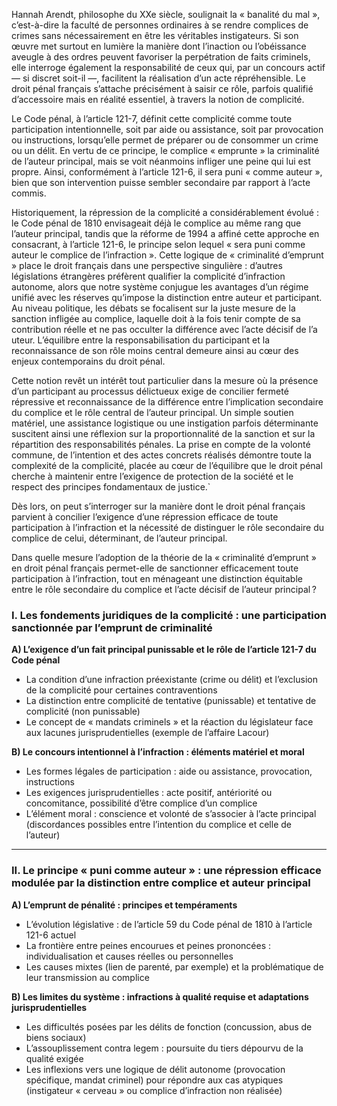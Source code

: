 Hannah Arendt, philosophe du XXe siècle, soulignait la « banalité du mal », c’est-à-dire la faculté de personnes ordinaires à se rendre complices de crimes sans nécessairement en être les véritables instigateurs. Si son œuvre met surtout en lumière la manière dont l’inaction ou l’obéissance aveugle à des ordres peuvent favoriser la perpétration de faits criminels, elle interroge également la responsabilité de ceux qui, par un concours actif — si discret soit-il —, facilitent la réalisation d’un acte répréhensible. Le droit pénal français s’attache précisément à saisir ce rôle, parfois qualifié d’accessoire mais en réalité essentiel, à travers la notion de complicité.

Le Code pénal, à l’article 121-7, définit cette complicité comme toute participation intentionnelle, soit par aide ou assistance, soit par provocation ou instructions, lorsqu’elle permet de préparer ou de consommer un crime ou un délit. En vertu de ce principe, le complice « emprunte » la criminalité de l’auteur principal, mais se voit néanmoins infliger une peine qui lui est propre. Ainsi, conformément à l’article 121-6, il sera puni « comme auteur », bien que son intervention puisse sembler secondaire par rapport à l’acte commis.

Historiquement, la répression de la complicité a considérablement évolué : le Code pénal de 1810 envisageait déjà le complice au même rang que l’auteur principal, tandis que la réforme de 1994 a affiné cette approche en consacrant, à l’article 121-6, le principe selon lequel « sera puni comme auteur le complice de l’infraction ». Cette logique de « criminalité d’emprunt » place le droit français dans une perspective singulière : d’autres législations étrangères préfèrent qualifier la complicité d’infraction autonome, alors que notre système conjugue les avantages d’un régime unifié avec les réserves qu’impose la distinction entre auteur et participant. Au niveau politique, les débats se focalisent sur la juste mesure de la sanction infligée au complice, laquelle doit à la fois tenir compte de sa contribution réelle et ne pas occulter la différence avec l’acte décisif de l’a uteur. L’équilibre entre la responsabilisation du participant et la reconnaissance de son rôle moins central demeure ainsi au cœur des enjeux contemporains du droit pénal.

Cette notion revêt un intérêt tout particulier dans la mesure où la présence d’un participant au processus délictueux exige de concilier fermeté répressive et reconnaissance de la différence entre l’implication secondaire du complice et le rôle central de l’auteur principal. Un simple soutien matériel, une assistance logistique ou une instigation parfois déterminante suscitent ainsi une réflexion sur la proportionnalité de la sanction et sur la répartition des responsabilités pénales. La prise en compte de la volonté commune, de l’intention et des actes concrets réalisés démontre toute la complexité de la complicité, placée au cœur de l’équilibre que le droit pénal cherche à maintenir entre l’exigence de protection de la société et le respect des principes fondamentaux de justice.`

Dès lors, on peut s’interroger sur la manière dont le droit pénal français parvient à concilier l’exigence d’une répression efficace de toute participation à l’infraction et la nécessité de distinguer le rôle secondaire du complice de celui, déterminant, de l’auteur principal.

Dans quelle mesure l’adoption de la théorie de la « criminalité d’emprunt » en droit pénal français permet-elle de sanctionner efficacement toute participation à l’infraction, tout en ménageant une distinction équitable entre le rôle secondaire du complice et l’acte décisif de l’auteur principal ?


### I. Les fondements juridiques de la complicité : une participation sanctionnée par l’emprunt de criminalité

**A) L’exigence d’un fait principal punissable et le rôle de l’article 121-7 du Code pénal**

- La condition d’une infraction préexistante (crime ou délit) et l’exclusion de la complicité pour certaines contraventions
- La distinction entre complicité de tentative (punissable) et tentative de complicité (non punissable)
- Le concept de « mandats criminels » et la réaction du législateur face aux lacunes jurisprudentielles (exemple de l’affaire Lacour)

**B) Le concours intentionnel à l’infraction : éléments matériel et moral**

- Les formes légales de participation : aide ou assistance, provocation, instructions
- Les exigences jurisprudentielles : acte positif, antériorité ou concomitance, possibilité d’être complice d’un complice
- L’élément moral : conscience et volonté de s’associer à l’acte principal (discordances possibles entre l’intention du complice et celle de l’auteur)

---

### II. Le principe « puni comme auteur » : une répression efficace modulée par la distinction entre complice et auteur principal

**A) L’emprunt de pénalité : principes et tempéraments**

- L’évolution législative : de l’article 59 du Code pénal de 1810 à l’article 121-6 actuel
- La frontière entre peines encourues et peines prononcées : individualisation et causes réelles ou personnelles
- Les causes mixtes (lien de parenté, par exemple) et la problématique de leur transmission au complice

**B) Les limites du système : infractions à qualité requise et adaptations jurisprudentielles**

- Les difficultés posées par les délits de fonction (concussion, abus de biens sociaux)
- L’assouplissement contra legem : poursuite du tiers dépourvu de la qualité exigée
- Les inflexions vers une logique de délit autonome (provocation spécifique, mandat criminel) pour répondre aux cas atypiques (instigateur « cerveau » ou complice d’infraction non réalisée)